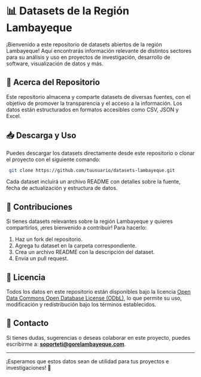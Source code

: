 # 📊 Datasets de la Región Lambayeque

¡Bienvenido a este repositorio de datasets abiertos de la región Lambayeque! Aquí encontrarás información relevante de distintos sectores para su análisis y uso en proyectos de investigación, desarrollo de software, visualización de datos y más.

## 📌 Acerca del Repositorio
Este repositorio almacena y comparte datasets de diversas fuentes, con el objetivo de promover la transparencia y el acceso a la información. Los datos están estructurados en formatos accesibles como CSV, JSON y Excel.
 
## 📥 Descarga y Uso
Puedes descargar los datasets directamente desde este repositorio o clonar el proyecto con el siguiente comando:

```bash
 git clone https://github.com/tuusuario/datasets-lambayeque.git
```

Cada dataset incluirá un archivo README con detalles sobre la fuente, fecha de actualización y estructura de datos.

## 📌 Contribuciones
Si tienes datasets relevantes sobre la región Lambayeque y quieres compartirlos, ¡eres bienvenido a contribuir! Para hacerlo:
1. Haz un fork del repositorio.
2. Agrega tu dataset en la carpeta correspondiente.
3. Crea un archivo README con la descripción del dataset.
4. Envía un pull request.

## 📄 Licencia
Todos los datos en este repositorio están disponibles bajo la licencia [Open Data Commons Open Database License (ODbL)](https://opendatacommons.org/licenses/odbl/), lo que permite su uso, modificación y redistribución bajo los términos establecidos.

## 📧 Contacto
Si tienes dudas, sugerencias o deseas colaborar en este proyecto, puedes escribirme a: **[soporteti@gorelambayeque.com](mailto:tu_email@example.com)**.

---

¡Esperamos que estos datos sean de utilidad para tus proyectos e investigaciones! 🚀
